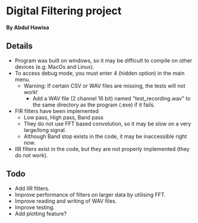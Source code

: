 # Digital Filtering project

**By Abdul Hawisa**

## Details

- Program was built on windows, so it may be difficult to compile on other devices (e.g. MacOs and Linux).
- To access debug mode, you must enter 4 (hidden option) in the main menu.
  - Warning: If certain CSV or WAV files are missing, the tests will not work!
    - Add a WAV file (2 channel 16 bit) named "test_recording.wav" to the same directory as the program (.exe) if it fails.
- FIR filters have been implemented
  - Low pass, High pass, Band pass
  - They do not use FFT based convolution, so it may be slow on a very large/long signal.
  - Although Band stop exists in the code, it may be inaccessible right now.
- IIR filters exist in the code, but they are not properly implemented (they do not work).

## Todo

- Add IIR filters.
- Improve performance of filters on larger data by utilising FFT.
- Improve reading and writing of WAV files.
- Improve testing.
- Add plotting feature?
